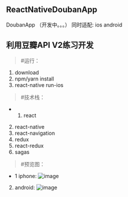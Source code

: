 ## ReactNativeDoubanApp
DoubanApp （开发中。。。）
同时适配: ios android

## 利用豆瓣API V2练习开发

>#运行：

1. download
2. npm/yarn install
3. react-native run-ios

>#技术栈：
* 1. react
2. react-native
3. react-navigation
4. redux
5. react-redux
6. sagas

>#预览图：
* 1 iphone:
![image](https://github.com/wangtianabc/ReactNativeDoubanApp/raw/master/screen/iphone.JPG)
2. android:
![image](https://github.com/wangtianabc/ReactNativeDoubanApp/raw/master/screen/main-android.png)

